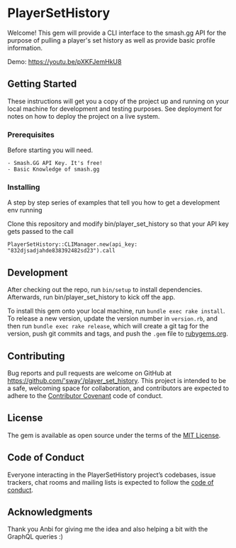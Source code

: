 # PlayerSetHistory

Welcome! This gem will provide a CLI interface to the smash.gg API for the purpose of pulling a player's set history as well as provide basic profile information.

Demo: https://youtu.be/pXKFJemHkU8

## Getting Started

These instructions will get you a copy of the project up and running on your local machine for development and testing purposes. See deployment for notes on how to deploy the project on a live system.

### Prerequisites

Before starting you will need. 


```
- Smash.GG API Key. It's free!
- Basic Knowledge of smash.gg 
```

### Installing

A step by step series of examples that tell you how to get a development env running

Clone this repository and modify bin/player_set_history so that your API key gets passed to the call

```
PlayerSetHistory::CLIManager.new(api_key: "832djsadjahde838392482sd23").call
```

## Development

After checking out the repo, run `bin/setup` to install dependencies. Afterwards, run bin/player_set_history to kick off the app. 

To install this gem onto your local machine, run `bundle exec rake install`. To release a new version, update the version number in `version.rb`, and then run `bundle exec rake release`, which will create a git tag for the version, push git commits and tags, and push the `.gem` file to [rubygems.org](https://rubygems.org).

## Contributing

Bug reports and pull requests are welcome on GitHub at https://github.com/'sway'/player_set_history. This project is intended to be a safe, welcoming space for collaboration, and contributors are expected to adhere to the [Contributor Covenant](http://contributor-covenant.org) code of conduct.

## License

The gem is available as open source under the terms of the [MIT License](https://opensource.org/licenses/MIT).

## Code of Conduct

Everyone interacting in the PlayerSetHistory project’s codebases, issue trackers, chat rooms and mailing lists is expected to follow the [code of conduct](https://github.com/'sway'/player_set_history/blob/master/CODE_OF_CONDUCT.md).


## Acknowledgments

Thank you Anbi for giving me the idea and also helping a bit with the GraphQL queries :)

